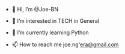 - 👋 Hi, I’m @Joe-BN
- 👀 I’m interested in TECH in General
- 🌱 I’m currently learning Python

- 📫 How to reach me  joe.ng'era@gmail.com

<!---
Joe-BN/Joe-BN is a ✨ special ✨ repository because its `README.md` (this file) appears on your GitHub profile.
You can click the Preview link to take a look at your changes.
--->
